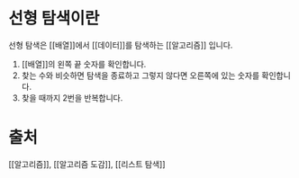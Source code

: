 # 선형 탐색이란
선형 탐색은 [[배열]]에서 [[데이터]]를 탐색하는 [[알고리즘]] 입니다.
1. [[배열]]의 왼쪽 끝 숫자를 확인합니다.
2. 찾는 수와 비슷하면 탐색을 종료하고 그렇지 않다면 오른쪽에 있는 숫자를 확인합니다.
3. 찾을 때까지 2번을 반복합니다.
# 출처
[[알고리즘]], [[알고리즘 도감]], [[리스트 탐색]]